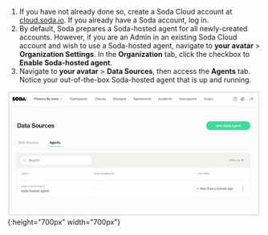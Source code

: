 1. If you have not already done so, create a Soda Cloud account at <a href="https://cloud.soda.io/signup?utm_source=docs" target="_blank"> cloud.soda.io</a>. If you already have a Soda account, log in.
2. By default, Soda prepares a Soda-hosted agent for all newly-created accounts. However, if you are an Admin in an existing Soda Cloud account and wish to use a Soda-hosted agent, navigate to **your avatar** > **Organization Settings**. In the **Organization** tab, click the checkbox to **Enable Soda-hosted agent**. 
3. Navigate to **your avatar** > **Data Sources**, then access the **Agents** tab. Notice your out-of-the-box Soda-hosted agent that is up and running.

![soda-hosted-agent](/assets/images/soda-hosted-agent.png){:height="700px" width="700px"}